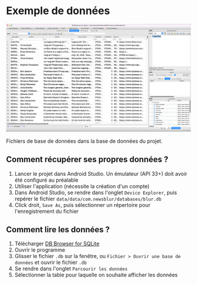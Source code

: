 # Exemple de données

![Exemple de données dans DB Browser for SQLite](../Images/data_dbbrowser_screenshot.png)

Fichiers de base de données dans la base de données du projet.

## Comment récupérer ses propres données ?

1. Lancer le projet dans Android Studio. Un émulateur (API 33+) doit avoir été configuré au préalable
2. Utiliser l'application (nécessite la création d'un compte)
3. Dans Android Studio, se rendre dans l'onglet `Device Explorer`, puis repérer le fichier `data/data/com.newsblur/databases/blur.db`
4. Click droit, `Save As`, puis sélectionner un répertoire pour l'enregistrement du fichier

## Comment lire les données ?

1. Télécharger [DB Browser for SQLite](https://sqlitebrowser.org/)
2. Ouvrir le programme
3. Glisser le fichier `.db` sur la fenêtre, ou `Fichier > Ouvrir une base de données` et ouvrir le fichier `.db`
4. Se rendre dans l'onglet `Parcourir les données`
5. Sélectionner la table pour laquelle on souhaite afficher les données